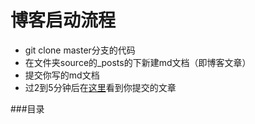 
# 博客启动流程

* git clone master分支的代码
* 在文件夹source的_posts的下新建md文档（即博客文章）
* 提交你写的md文档
* 过2到5分钟后在[这里](https://rocket-oil.github.io/boke/)看到你提交的文章

###目录